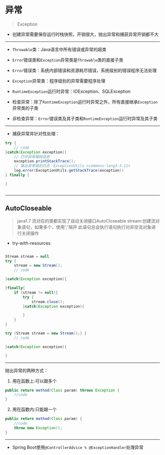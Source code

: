 # 异常
> Exception

- 创建异常需要保存运行时栈快照，开销很大，抛出异常和捕获异常开销都不大

---

- `Throwable`类：Java语言中所有错误或异常的超类
- `Error`错误类和`Exception`异常类是`Throwable`类的直接子类
- `Error`错误类：系统内部错误和资源耗尽错误，系统级别的错误程序无法处理
- `Exception`异常类：程序级别的异常需要程序处理

- `RuntimeException`运行时异常：IOException、SQLException
- 检查异常：除了`RuntimeException`运行时异常之外，所有直接继承`Exception`异常类的子类
- 非检查异常：`Error`错误类及其子类和`RuntimeException`运行时异常及其子类



---

- 捕获异常并针对性处理：
```java
try {
    // code
}catch(Exception exception){
    // 打印异常堆栈信息
    exception.printStackTrace();
    // 输出异常级别日志：ExceptionUtils->commons-lang3:3.11+
    log.error(ExceptionUtils.getStackTrace(exception))
} finally {

}



```
---
## AutoCloseable
> java1.7
流对应的类都实现了自动关闭接口AutoCloseable
stream:创建流对象语句，如果多个，使用';'隔开
此语句总会执行语句执行对非空流对象进行关闭操作
- try-with-resources
```java

Stream stream = null
try {
    stream = new Stream();
    // code

}catch(Exception exception){

}finally{
    if (stream != null){
        try {
            stream.close();
        }catch(Exception exception){

        }
    }
}

try (Stream stream = new Stream();) {
    // code

}catch(Exception exception){

}
```


---
抛出异常的两种方式：

1. 用在函数上:可以跟多个
```java
public return method(Class param) throws Exception {
    //code
}
```

2. 用在函数内:只能跟一个
```java
public return method(Class param) {
    //code
    throw new Exception();
}
```


---


- Spring Boot使用`@ControllerAdvice % @ExceptionHandler`处理异常
